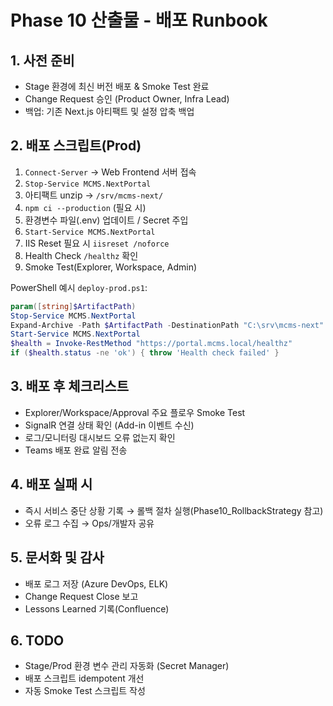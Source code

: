 # Phase 10 산출물 - 배포 Runbook

## 1. 사전 준비
- Stage 환경에 최신 버전 배포 & Smoke Test 완료
- Change Request 승인 (Product Owner, Infra Lead)
- 백업: 기존 Next.js 아티팩트 및 설정 압축 백업

## 2. 배포 스크립트(Prod)
1. `Connect-Server` → Web Frontend 서버 접속
2. `Stop-Service MCMS.NextPortal`
3. 아티팩트 unzip → `/srv/mcms-next/`
4. `npm ci --production` (필요 시)
5. 환경변수 파일(.env) 업데이트 / Secret 주입
6. `Start-Service MCMS.NextPortal`
7. IIS Reset 필요 시 `iisreset /noforce`
8. Health Check `/healthz` 확인
9. Smoke Test(Explorer, Workspace, Admin)

PowerShell 예시 `deploy-prod.ps1`:
```powershell
param([string]$ArtifactPath)
Stop-Service MCMS.NextPortal
Expand-Archive -Path $ArtifactPath -DestinationPath "C:\srv\mcms-next" -Force
Start-Service MCMS.NextPortal
$health = Invoke-RestMethod "https://portal.mcms.local/healthz"
if ($health.status -ne 'ok') { throw 'Health check failed' }
```

## 3. 배포 후 체크리스트
- Explorer/Workspace/Approval 주요 플로우 Smoke Test
- SignalR 연결 상태 확인 (Add-in 이벤트 수신)
- 로그/모니터링 대시보드 오류 없는지 확인
- Teams 배포 완료 알림 전송

## 4. 배포 실패 시
- 즉시 서비스 중단 상황 기록 → 롤백 절차 실행(Phase10_RollbackStrategy 참고)
- 오류 로그 수집 → Ops/개발자 공유

## 5. 문서화 및 감사
- 배포 로그 저장 (Azure DevOps, ELK)
- Change Request Close 보고
- Lessons Learned 기록(Confluence)

## 6. TODO
- Stage/Prod 환경 변수 관리 자동화 (Secret Manager)
- 배포 스크립트 idempotent 개선
- 자동 Smoke Test 스크립트 작성
